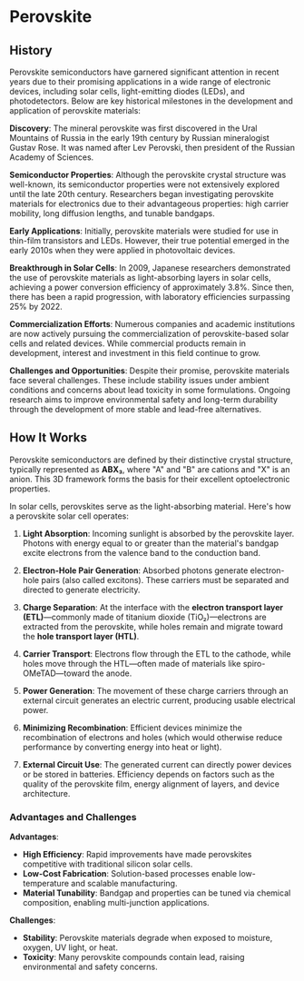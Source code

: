 

# Perovskite

## History

Perovskite semiconductors have garnered significant attention in recent years due to their promising applications in a wide range of electronic devices, including solar cells, light-emitting diodes (LEDs), and photodetectors. Below are key historical milestones in the development and application of perovskite materials:

**Discovery**: The mineral perovskite was first discovered in the Ural Mountains of Russia in the early 19th century by Russian mineralogist Gustav Rose. It was named after Lev Perovski, then president of the Russian Academy of Sciences.

**Semiconductor Properties**: Although the perovskite crystal structure was well-known, its semiconductor properties were not extensively explored until the late 20th century. Researchers began investigating perovskite materials for electronics due to their advantageous properties: high carrier mobility, long diffusion lengths, and tunable bandgaps.

**Early Applications**: Initially, perovskite materials were studied for use in thin-film transistors and LEDs. However, their true potential emerged in the early 2010s when they were applied in photovoltaic devices.

**Breakthrough in Solar Cells**: In 2009, Japanese researchers demonstrated the use of perovskite materials as light-absorbing layers in solar cells, achieving a power conversion efficiency of approximately 3.8%. Since then, there has been a rapid progression, with laboratory efficiencies surpassing 25% by 2022.

**Commercialization Efforts**: Numerous companies and academic institutions are now actively pursuing the commercialization of perovskite-based solar cells and related devices. While commercial products remain in development, interest and investment in this field continue to grow.

**Challenges and Opportunities**: Despite their promise, perovskite materials face several challenges. These include stability issues under ambient conditions and concerns about lead toxicity in some formulations. Ongoing research aims to improve environmental safety and long-term durability through the development of more stable and lead-free alternatives.

## How It Works

Perovskite semiconductors are defined by their distinctive crystal structure, typically represented as **ABX₃**, where "A" and "B" are cations and "X" is an anion. This 3D framework forms the basis for their excellent optoelectronic properties.

In solar cells, perovskites serve as the light-absorbing material. Here's how a perovskite solar cell operates:

1. **Light Absorption**: Incoming sunlight is absorbed by the perovskite layer. Photons with energy equal to or greater than the material's bandgap excite electrons from the valence band to the conduction band.

2. **Electron-Hole Pair Generation**: Absorbed photons generate electron-hole pairs (also called excitons). These carriers must be separated and directed to generate electricity.

3. **Charge Separation**: At the interface with the **electron transport layer (ETL)**—commonly made of titanium dioxide (TiO₂)—electrons are extracted from the perovskite, while holes remain and migrate toward the **hole transport layer (HTL)**.

4. **Carrier Transport**: Electrons flow through the ETL to the cathode, while holes move through the HTL—often made of materials like spiro-OMeTAD—toward the anode.

5. **Power Generation**: The movement of these charge carriers through an external circuit generates an electric current, producing usable electrical power.

6. **Minimizing Recombination**: Efficient devices minimize the recombination of electrons and holes (which would otherwise reduce performance by converting energy into heat or light).

7. **External Circuit Use**: The generated current can directly power devices or be stored in batteries. Efficiency depends on factors such as the quality of the perovskite film, energy alignment of layers, and device architecture.

### Advantages and Challenges

**Advantages**:

* **High Efficiency**: Rapid improvements have made perovskites competitive with traditional silicon solar cells.
* **Low-Cost Fabrication**: Solution-based processes enable low-temperature and scalable manufacturing.
* **Material Tunability**: Bandgap and properties can be tuned via chemical composition, enabling multi-junction applications.

**Challenges**:

* **Stability**: Perovskite materials degrade when exposed to moisture, oxygen, UV light, or heat.
* **Toxicity**: Many perovskite compounds contain lead, raising environmental and safety concerns.
